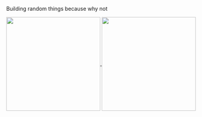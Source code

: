 Building random things because why not

<a href="https://github.com/anuraghazra/github-readme-stats">
  <img height=250 align="center" src="https://github-readme-stats.vercel.app/api?username=PaulvonRedmont&show_icons=true&theme=gruvbox" />
</a>
<a href="https://github.com/PaulvonRedmont/github-readme-stats">
  <img height=250 align="center" src="https://github-readme-stats.vercel.app/api/top-langs/?username=PaulvonRedmont&layout=donut-vertical&card_width=320" />
</a>
